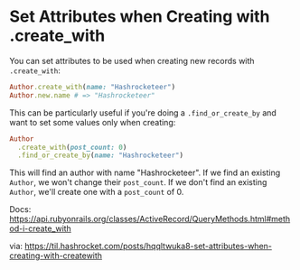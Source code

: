 # Set Attributes when Creating with .create_with

You can set attributes to be used when creating new records with `.create_with`:

``` ruby
Author.create_with(name: "Hashrocketeer")
Author.new.name # => "Hashrocketeer"
```

This can be particularly useful if you're doing a `.find_or_create_by` and want to set some values only when creating:

``` ruby
Author
  .create_with(post_count: 0)
  .find_or_create_by(name: "Hashrocketeer")
```

This will find an author with name "Hashrocketeer". If we find an existing `Author`, we won't change their `post_count`. If we don't find an existing `Author`, we'll create one with a `post_count` of 0. 

Docs: https://api.rubyonrails.org/classes/ActiveRecord/QueryMethods.html#method-i-create_with

via: https://til.hashrocket.com/posts/hqqltwuka8-set-attributes-when-creating-with-createwith
